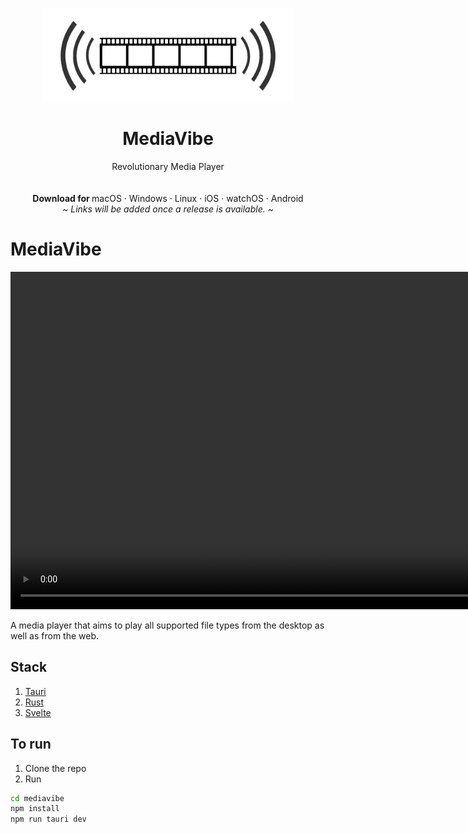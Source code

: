 <p align="center">
  <a href="#">
  </a>
  <p align="center">
   <img width="400" height="150" src="https://raw.githubusercontent.com/KunalKatiyar/mediavibe/master/src/static/images/logo.png" alt="Logo">
  </p>
  <h1 align="center"><b>MediaVibe</b></h1>
  <p align="center">
  Revolutionary Media Player
    <br />
    <br />
    <br />
    <b>Download for </b>
    macOS
    ·
    Windows
    ·
    Linux
    ·
    iOS
    ·
    watchOS
    ·
    Android
    <br />
    <i>~ Links will be added once a release is available. ~</i>
  </p>
</p>

# MediaVibe

<video src='./src/static/MediaVibe.mp4' width=1080></video>

A media player that aims to play all supported file types from the desktop as well as from the web.

## Stack

1. [Tauri](https://tauri.io/)
2. [Rust](https://www.rust-lang.org/)
3. [Svelte](https://svelte.dev/)

## To run

1. Clone the repo
2. Run

```bash
cd mediavibe
npm install
npm run tauri dev
```
